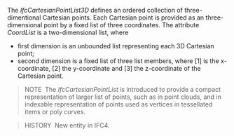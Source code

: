 ﻿The _IfcCartesianPointList3D_ defines an ordered collection of three-dimentional Cartesian points. Each Cartesian point is provided as an three-dimensional point by a fixed list of three coordinates. The attribute _CoordList_ is a two-dimensional list, where

* first dimension is an unbounded list representing each 3D Cartesian point;
* second dimension is a fixed list of three list members, where [1] is the x-coordinate, [2] the y-coordinate and [3] the z-coordinate of the Cartesian point.

> NOTE&nbsp; The _IfcCartesianPointList_ is introduced to provide a compact representation of larger list of points, such as in point clouds, and in indexable representation of points used as vertices in tessellated items or poly curves.

> HISTORY&nbsp; New entity in IFC4.

